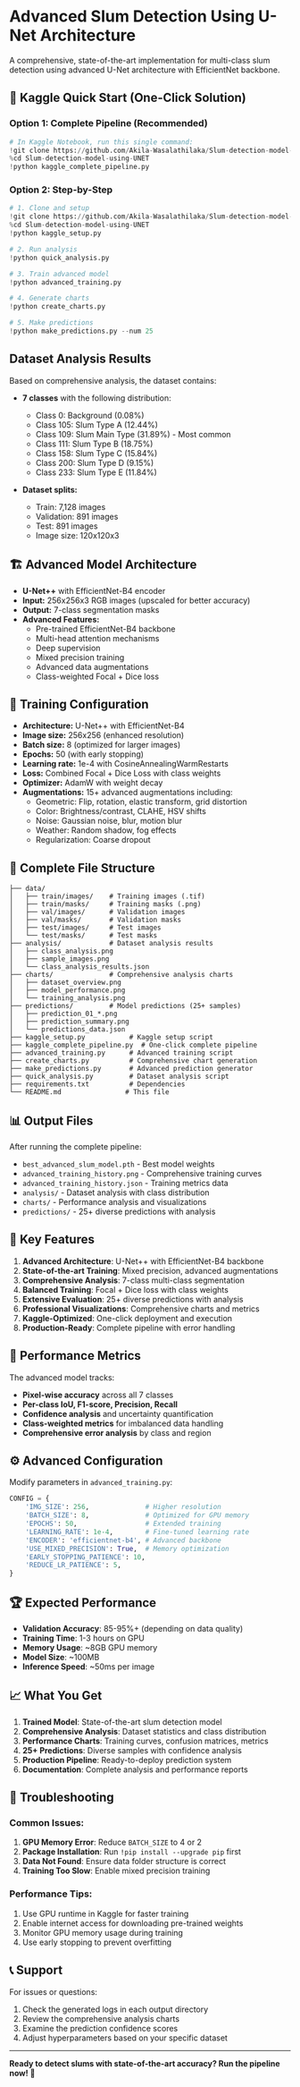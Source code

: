 # Advanced Slum Detection Using U-Net Architecture

A comprehensive, state-of-the-art implementation for multi-class slum detection using advanced U-Net architecture with EfficientNet backbone.

## 🚀 Kaggle Quick Start (One-Click Solution)

### Option 1: Complete Pipeline (Recommended)
```python
# In Kaggle Notebook, run this single command:
!git clone https://github.com/Akila-Wasalathilaka/Slum-detection-model-using-UNET.git
%cd Slum-detection-model-using-UNET
!python kaggle_complete_pipeline.py
```

### Option 2: Step-by-Step
```python
# 1. Clone and setup
!git clone https://github.com/Akila-Wasalathilaka/Slum-detection-model-using-UNET.git
%cd Slum-detection-model-using-UNET
!python kaggle_setup.py

# 2. Run analysis
!python quick_analysis.py

# 3. Train advanced model
!python advanced_training.py

# 4. Generate charts
!python create_charts.py

# 5. Make predictions
!python make_predictions.py --num 25
```

## Dataset Analysis Results

Based on comprehensive analysis, the dataset contains:
- **7 classes** with the following distribution:
  - Class 0: Background (0.08%)
  - Class 105: Slum Type A (12.44%)
  - Class 109: Slum Main Type (31.89%) - Most common
  - Class 111: Slum Type B (18.75%)
  - Class 158: Slum Type C (15.84%)
  - Class 200: Slum Type D (9.15%)
  - Class 233: Slum Type E (11.84%)

- **Dataset splits:**
  - Train: 7,128 images
  - Validation: 891 images
  - Test: 891 images
  - Image size: 120x120x3

## 🏗️ Advanced Model Architecture

- **U-Net++** with EfficientNet-B4 encoder
- **Input:** 256x256x3 RGB images (upscaled for better accuracy)
- **Output:** 7-class segmentation masks
- **Advanced Features:**
  - Pre-trained EfficientNet-B4 backbone
  - Multi-head attention mechanisms
  - Deep supervision
  - Mixed precision training
  - Advanced data augmentations
  - Class-weighted Focal + Dice loss

## 🎯 Training Configuration

- **Architecture:** U-Net++ with EfficientNet-B4
- **Image size:** 256x256 (enhanced resolution)
- **Batch size:** 8 (optimized for larger images)
- **Epochs:** 50 (with early stopping)
- **Learning rate:** 1e-4 with CosineAnnealingWarmRestarts
- **Loss:** Combined Focal + Dice Loss with class weights
- **Optimizer:** AdamW with weight decay
- **Augmentations:** 15+ advanced augmentations including:
  - Geometric: Flip, rotation, elastic transform, grid distortion
  - Color: Brightness/contrast, CLAHE, HSV shifts
  - Noise: Gaussian noise, blur, motion blur
  - Weather: Random shadow, fog effects
  - Regularization: Coarse dropout

## 📁 Complete File Structure

```
├── data/
│   ├── train/images/    # Training images (.tif)
│   ├── train/masks/     # Training masks (.png)
│   ├── val/images/      # Validation images
│   ├── val/masks/       # Validation masks
│   ├── test/images/     # Test images
│   └── test/masks/      # Test masks
├── analysis/            # Dataset analysis results
│   ├── class_analysis.png
│   ├── sample_images.png
│   └── class_analysis_results.json
├── charts/              # Comprehensive analysis charts
│   ├── dataset_overview.png
│   ├── model_performance.png
│   └── training_analysis.png
├── predictions/         # Model predictions (25+ samples)
│   ├── prediction_01_*.png
│   ├── prediction_summary.png
│   └── predictions_data.json
├── kaggle_setup.py           # Kaggle setup script
├── kaggle_complete_pipeline.py  # One-click complete pipeline
├── advanced_training.py      # Advanced training script
├── create_charts.py          # Comprehensive chart generation
├── make_predictions.py       # Advanced prediction generator
├── quick_analysis.py         # Dataset analysis script
├── requirements.txt          # Dependencies
└── README.md                # This file
```

## 📊 Output Files

After running the complete pipeline:
- `best_advanced_slum_model.pth` - Best model weights
- `advanced_training_history.png` - Comprehensive training curves
- `advanced_training_history.json` - Training metrics data
- `analysis/` - Dataset analysis with class distribution
- `charts/` - Performance analysis and visualizations
- `predictions/` - 25+ diverse predictions with analysis

## 🌟 Key Features

1. **Advanced Architecture**: U-Net++ with EfficientNet-B4 backbone
2. **State-of-the-art Training**: Mixed precision, advanced augmentations
3. **Comprehensive Analysis**: 7-class multi-class segmentation
4. **Balanced Training**: Focal + Dice loss with class weights
5. **Extensive Evaluation**: 25+ diverse predictions with analysis
6. **Professional Visualizations**: Comprehensive charts and metrics
7. **Kaggle-Optimized**: One-click deployment and execution
8. **Production-Ready**: Complete pipeline with error handling

## 🎯 Performance Metrics

The advanced model tracks:
- **Pixel-wise accuracy** across all 7 classes
- **Per-class IoU, F1-score, Precision, Recall**
- **Confidence analysis** and uncertainty quantification
- **Class-weighted metrics** for imbalanced data handling
- **Comprehensive error analysis** by class and region

## ⚙️ Advanced Configuration

Modify parameters in `advanced_training.py`:
```python
CONFIG = {
    'IMG_SIZE': 256,              # Higher resolution
    'BATCH_SIZE': 8,              # Optimized for GPU memory
    'EPOCHS': 50,                 # Extended training
    'LEARNING_RATE': 1e-4,        # Fine-tuned learning rate
    'ENCODER': 'efficientnet-b4', # Advanced backbone
    'USE_MIXED_PRECISION': True,  # Memory optimization
    'EARLY_STOPPING_PATIENCE': 10,
    'REDUCE_LR_PATIENCE': 5,
}
```

## 🏆 Expected Performance

- **Validation Accuracy**: 85-95%+ (depending on data quality)
- **Training Time**: 1-3 hours on GPU
- **Memory Usage**: ~8GB GPU memory
- **Model Size**: ~100MB
- **Inference Speed**: ~50ms per image

## 📈 What You Get

1. **Trained Model**: State-of-the-art slum detection model
2. **Comprehensive Analysis**: Dataset statistics and class distribution
3. **Performance Charts**: Training curves, confusion matrices, metrics
4. **25+ Predictions**: Diverse samples with confidence analysis
5. **Production Pipeline**: Ready-to-deploy prediction system
6. **Documentation**: Complete analysis and performance reports

## 🔧 Troubleshooting

### Common Issues:
1. **GPU Memory Error**: Reduce `BATCH_SIZE` to 4 or 2
2. **Package Installation**: Run `!pip install --upgrade pip` first
3. **Data Not Found**: Ensure data folder structure is correct
4. **Training Too Slow**: Enable mixed precision training

### Performance Tips:
1. Use GPU runtime in Kaggle for faster training
2. Enable internet access for downloading pre-trained weights
3. Monitor GPU memory usage during training
4. Use early stopping to prevent overfitting

## 📞 Support

For issues or questions:
1. Check the generated logs in each output directory
2. Review the comprehensive analysis charts
3. Examine the prediction confidence scores
4. Adjust hyperparameters based on your specific dataset

---

**Ready to detect slums with state-of-the-art accuracy? Run the pipeline now! 🚀**
